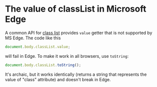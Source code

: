 # The value of classList in Microsoft Edge

A common API for [class
list](https://developer.mozilla.org/en-US/docs/Web/API/Element/classList)
provides `value` getter that is not supported by MS Edge. The code like this

```javascript
document.body.classList.value;
```

will fail in Edge. To make it work in all browsers, use `toString`:

```javascript
document.body.classList.toString();
```

It's archaic, but it works identically (returns a string that represents the
value of "class" attribute) and doesn't break in Edge.
